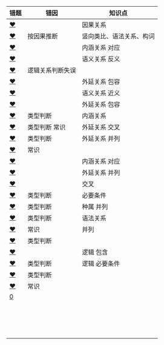 







| 错题                                                         | 错因             | 知识点                   |
| ------------------------------------------------------------ | ---------------- | ------------------------ |
| [❤](http://v.huatu.com/tiku/searchquestion?keyword=忠诚隶属&isRecommend=0&isHistory=0) |                  | 因果关系                 |
| [❤](http://v.huatu.com/tiku/searchquestion?keyword=见多识广高瞻远瞩&isRecommend=0&isHistory=0) | 按因果推断       | 竖向类比、语法关系、构词 |
| [❤](http://v.huatu.com/tiku/searchquestion?keyword=司机驾驶室&isRecommend=0&isHistory=0) |                  | 内涵关系 对应            |
| [❤](http://v.huatu.com/tiku/searchquestion?keyword=大象无形&isRecommend=0&isHistory=0) |                  | 语义关系 反义            |
| [❤](http://v.huatu.com/tiku/searchquestion?keyword=吉普雪花&isRecommend=0&isHistory=0) | 逻辑关系判断失误 |                          |
| [❤](http://v.huatu.com/tiku/searchquestion?keyword=社交微博即时性&isRecommend=0&isHistory=0) |                  | 外延关系 包容            |
| [❤](http://v.huatu.com/tiku/searchquestion?keyword=得陇望蜀狼子野心&isRecommend=0&isHistory=0) |                  | 语义关系 近义            |
| [❤](http://v.huatu.com/tiku/searchquestion?keyword=食物食品&isRecommend=0&isHistory=0) |                  | 外延关系 包容            |
| [❤](http://v.huatu.com/tiku/searchquestion?keyword=国会：议员&isRecommend=0&isHistory=0) | 类型判断         | 内涵关系                 |
| [❤](http://v.huatu.com/tiku/searchquestion?keyword=唐诗：七律&isRecommend=0&isHistory=0) | 类型判断 常识    | 外延关系 交叉            |
| [❤](http://v.huatu.com/tiku/searchquestion?keyword=学生小鸟&isRecommend=0&isHistory=0) | 类型判断         | 外延关系 并列            |
| [❤](http://v.huatu.com/tiku/searchquestion?keyword=熊猫：爬行动物&isRecommend=0&isHistory=0) | 常识             |                          |
| [❤](http://v.huatu.com/tiku/searchquestion?keyword=矛盾：冲突：战争&isRecommend=0&isHistory=0) |                  | 内涵关系 对应            |
| [❤](http://v.huatu.com/tiku/searchquestion?keyword=上下前后&isRecommend=0&isHistory=0) |                  | 外延关系 并列            |
| [❤](http://v.huatu.com/tiku/searchquestion?keyword=花瓶：瓷器&isRecommend=0&isHistory=0) |                  | 交叉                     |
| [❤](http://v.huatu.com/tiku/searchquestion?keyword=调查：发言权&isRecommend=0&isHistory=0) | 类型判断         | 必要条件                 |
| [❤](http://v.huatu.com/tiku/searchquestion?keyword=朝代∶清代∶明代&isRecommend=0&isHistory=0) | 类型判断         | 种属 并列                |
| [❤](http://v.huatu.com/tiku/searchquestion?keyword=相当于++消除++对于&isRecommend=0&isHistory=0) | 类型判断         | 语法关系                 |
| [❤](http://v.huatu.com/tiku/searchquestion?keyword=序幕：尾声&isRecommend=0&isHistory=0) | 常识             | 并列                     |
| [❤](http://v.huatu.com/tiku/searchquestion?keyword=竞争：淘汰&isRecommend=0&isHistory=0) | 类型判断         |                          |
| [❤](http://v.huatu.com/tiku/searchquestion?keyword=页面设置：页边距：文字方向&isRecommend=0&isHistory=0) |                  | 逻辑  包含               |
| [❤](http://v.huatu.com/tiku/searchquestion?keyword=旅行交通&isRecommend=0&isHistory=0) | 类型判断         | 逻辑 必要条件            |
| [❤](http://v.huatu.com/tiku/searchquestion?keyword=嘈杂：环境安静&isRecommend=0&isHistory=0) | 类型判断         |                          |
| [❤](http://v.huatu.com/tiku/searchquestion?keyword=石油：润滑油&isRecommend=0&isHistory=0) | 常识             |                          |
| [0](http://v.huatu.com/tiku/searchquestion?keyword=调研；方法&isRecommend=0&isHistory=0) |                  |                          |
|                                                              |                  |                          |
|                                                              |                  |                          |
|                                                              |                  |                          |
|                                                              |                  |                          |
|                                                              |                  |                          |
|                                                              |                  |                          |
|                                                              |                  |                          |
|                                                              |                  |                          |
|                                                              |                  |                          |
|                                                              |                  |                          |
|                                                              |                  |                          |
|                                                              |                  |                          |
|                                                              |                  |                          |
|                                                              |                  |                          |
|                                                              |                  |                          |
|                                                              |                  |                          |

